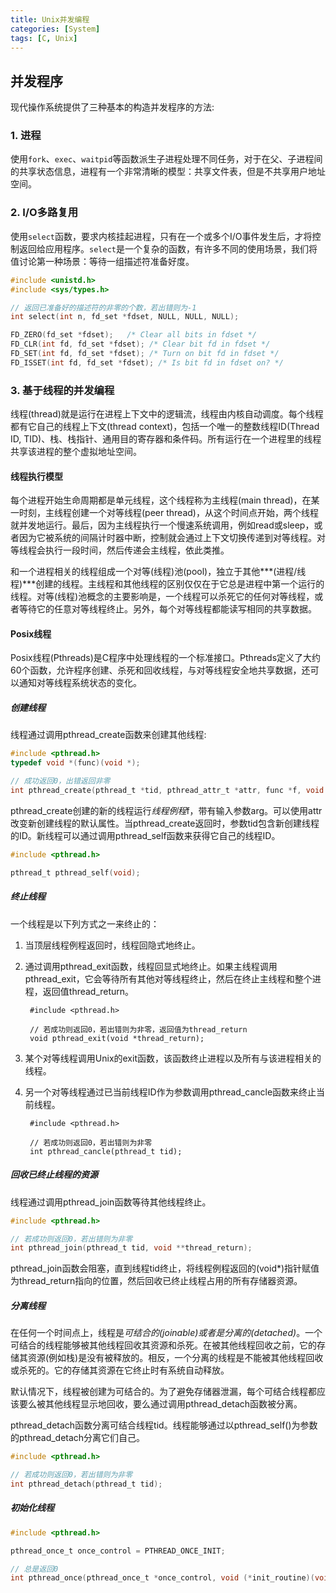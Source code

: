 ```yaml
---
title: Unix并发编程
categories: [System]
tags: [C, Unix]
---
```


## 并发程序

现代操作系统提供了三种基本的构造并发程序的方法:

### 1. 进程

使用`fork`、`exec`、`waitpid`等函数派生子进程处理不同任务，对于在父、子进程间的共享状态信息，进程有一个非常清晰的模型：共享文件表，但是不共享用户地址空间。

### 2. I/O多路复用

使用`select`函数，要求内核挂起进程，只有在一个或多个I/O事件发生后，才将控制返回给应用程序。`select`是一个复杂的函数，有许多不同的使用场景，我们将值讨论第一种场景：等待一组描述符准备好度。

``` c
#include <unistd.h>
#include <sys/types.h>

// 返回已准备好的描述符的非零的个数，若出错则为-1
int select(int n, fd_set *fdset, NULL, NULL, NULL);

FD_ZERO(fd_set *fdset);   /* Clear all bits in fdset */
FD_CLR(int fd, fd_set *fdset); /* Clear bit fd in fdset */
FD_SET(int fd, fd_set *fdset); /* Turn on bit fd in fdset */
FD_ISSET(int fd, fd_set *fdset); /* Is bit fd in fdset on? */
```

### 3. 基于线程的并发编程

线程(thread)就是运行在进程上下文中的逻辑流，线程由内核自动调度。每个线程都有它自己的线程上下文(thread context)，包括一个唯一的整数线程ID(Thread ID, TID)、栈、栈指针、通用目的寄存器和条件码。所有运行在一个进程里的线程共享该进程的整个虚拟地址空间。

#### 线程执行模型

每个进程开始生命周期都是单元线程，这个线程称为主线程(main thread)，在某一时刻，主线程创建一个对等线程(peer thread)，从这个时间点开始，两个线程就并发地运行。最后，因为主线程执行一个慢速系统调用，例如read或sleep，或者因为它被系统的间隔计时器中断，控制就会通过上下文切换传递到对等线程。对等线程会执行一段时间，然后传递会主线程，依此类推。

和一个进程相关的线程组成一个对等(线程)池(pool)，独立于其他***(进程/线程)***创建的线程。主线程和其他线程的区别仅仅在于它总是进程中第一个运行的线程。对等(线程)池概念的主要影响是，一个线程可以杀死它的任何对等线程，或者等待它的任意对等线程终止。另外，每个对等线程都能读写相同的共享数据。

#### Posix线程

Posix线程(Pthreads)是C程序中处理线程的一个标准接口。Pthreads定义了大约60个函数，允许程序创建、杀死和回收线程，与对等线程安全地共享数据，还可以通知对等线程系统状态的变化。

##### 创建线程

线程通过调用pthread_create函数来创建其他线程:

``` c
#include <pthread.h>
typedef void *(func)(void *);

// 成功返回0，出错返回非零
int pthread_create(pthread_t *tid, pthread_attr_t *attr, func *f, void *arg);
```

pthread_create创建的新的线程运行*线程例程*f，带有输入参数arg。可以使用attr改变新创建线程的默认属性。当pthread_create返回时，参数tid包含新创建线程的ID。新线程可以通过调用pthread_self函数来获得它自己的线程ID。

``` C
#include <pthread.h>

pthread_t pthread_self(void);
```

##### 终止线程

一个线程是以下列方式之一来终止的：
1. 当顶层线程例程返回时，线程回隐式地终止。
2. 通过调用pthread_exit函数，线程回显式地终止。如果主线程调用pthread_exit，它会等待所有其他对等线程终止，然后在终止主线程和整个进程，返回值thread_return。

        #include <pthread.h>

        // 若成功则返回0，若出错则为非零，返回值为thread_return
        void pthread_exit(void *thread_return);

3. 某个对等线程调用Unix的exit函数，该函数终止进程以及所有与该进程相关的线程。
4. 另一个对等线程通过已当前线程ID作为参数调用pthread_cancle函数来终止当前线程。

        #include <pthread.h>

        // 若成功则返回0，若出错则为非零
        int pthread_cancle(pthread_t tid);

##### 回收已终止线程的资源

线程通过调用pthread_join函数等待其他线程终止。

``` c
#include <pthread.h>

// 若成功则返回0，若出错则为非零
int pthread_join(pthread_t tid, void **thread_return);
```

pthread_join函数会阻塞，直到线程tid终止，将线程例程返回的(void*)指针赋值为thread_return指向的位置，然后回收已终止线程占用的所有存储器资源。

##### 分离线程

在任何一个时间点上，线程是*可结合的(joinable)*或者是*分离的(detached)*。一个可结合的线程能够被其他线程回收其资源和杀死。在被其他线程回收之前，它的存储其资源(例如栈)是没有被释放的。相反，一个分离的线程是不能被其他线程回收或杀死的。它的存储其资源在它终止时有系统自动释放。

默认情况下，线程被创建为可结合的。为了避免存储器泄漏，每个可结合线程都应该要么被其他线程显示地回收，要么通过调用pthread_detach函数被分离。

pthread_detach函数分离可结合线程tid。线程能够通过以pthread_self()为参数的pthread_detach分离它们自己。

``` c
#include <pthread.h>

// 若成功则返回0，若出错则为非零
int pthread_detach(pthread_t tid);
```

##### 初始化线程

``` c
#include <pthread.h>

pthread_once_t once_control = PTHREAD_ONCE_INIT;

// 总是返回0
int pthread_once(pthread_once_t *once_control, void (*init_routine)(void));
```
